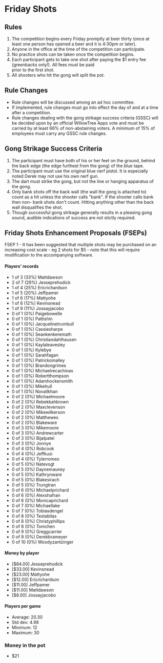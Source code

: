 Friday Shots
=============

Rules
-----
1. The competition begins every Friday promptly at beer thirty (once at least one person has opened a beer and it is 4:30pm or later).
2. Anyone in the office at the time of the competition can participate.
3. No practice shots can be taken once the competition begins.
4. Each participant gets to take one shot after paying the $1 entry fee (greenbacks only!). All fees must be paid  
   prior to the first shot.
5. All shooters who hit the gong will split the pot.

Rule Changes
------------
* Rule changes will be discussed among an ad hoc committee.
* If implemented, rule changes must go into effect the day of and at a time after a competition.
* Rule changes dealing with the gong strikage success criteria (GSSC) will be decided upon by an official WillowTree Apps vote and must be carried by at least 66% of non-abstaining voters.  A minimum of 15% of employees must carry any GSSC rule changes.

Gong Strikage Success Criteria
------------------------------
1. The participant must have both of his or her feet on the ground, behind the back edge (the edge furthest from the gong) of the blue tape.
2. The participant must use the original blue nerf pistol. It is especially noted
   Derek may not use his own nerf gun.
3. The dart must strike the gong, but not the line or hanging apparatus of the gong. 
4. Only bank shots off the back wall (the wall the gong is attached to) count as
   a hit unless the shooter calls "bank". If the shooter calls bank then non-
   bank shots don't count. Hitting anything other than the back wall disqualifies
   the shot.
5. Though successful gong strikage generally results in a pleasing gong sound, audible indications of success are not stictly required.


Friday Shots Enhancement Proposals (FSEPs)
------------------------------------------
FSEP 1 - It has been suggested that multiple shots may be purchased on an increasing
     cost scale - eg 2 shots for $5 - note that this will require modification to the
     accompanying software.

####  Players' records  ####
* 1 of 3 (33%) Mattdawson
* 2 of 7 (29%) Jesseprehodick
* 1 of 4 (25%) Ericrichardson
* 1 of 5 (20%) Jeffpamer
* 1 of 6 (17%) Mattyohe
* 1 of 8 (12%) Kevinsnead
* 1 of 9 (11%) Jossayjacobo
* 0 of 1 (0%) Paigebowelle
* 0 of 1 (0%) Pattishin
* 0 of 1 (0%) Jacquelinetrumbull
* 0 of 1 (0%) Cassiesharpe
* 0 of 1 (0%) Seankenkeremath
* 0 of 1 (0%) Christiandahlhausen
* 0 of 1 (0%) Kaylaleavesley
* 0 of 1 (0%) Kylebye
* 0 of 1 (0%) Sarahfagan
* 0 of 1 (0%) Patrickomalley
* 0 of 1 (0%) Brandongrimes
* 0 of 1 (0%) Michaelrecachinas
* 0 of 1 (0%) Robertthompson
* 0 of 1 (0%) Adamhockensmith
* 0 of 1 (0%) Mikehull
* 0 of 1 (0%) Novallkhan
* 0 of 2 (0%) Michaelmoore
* 0 of 2 (0%) Rebekkahbrown
* 0 of 2 (0%) Maxclevenson
* 0 of 2 (0%) Mikewilkerson
* 0 of 2 (0%) Matthewes
* 0 of 2 (0%) Blakeware
* 0 of 3 (0%) Mikemoore
* 0 of 3 (0%) Andrewcarter
* 0 of 3 (0%) Bijalpatel
* 0 of 3 (0%) Jonnye
* 0 of 4 (0%) Robcook
* 0 of 4 (0%) Jeffkusi
* 0 of 4 (0%) Tylerromeo
* 0 of 5 (0%) Natevogt
* 0 of 5 (0%) Daynemauney
* 0 of 5 (0%) Kathrynware
* 0 of 5 (0%) Blakesirach
* 0 of 5 (0%) Trungtran
* 0 of 6 (0%) Michaelprichard
* 0 of 6 (0%) Alexshafran
* 0 of 6 (0%) Monicaprichard
* 0 of 7 (0%) Michaellake
* 0 of 7 (0%) Tobiasdengel
* 0 of 8 (0%) Testabilas
* 0 of 8 (0%) Christyphillips
* 0 of 8 (0%) Tomchen
* 0 of 9 (0%) Greggcarrier
* 0 of 9 (0%) Derekbrameyer
* 0 of 10 (0%) Woodyzantzinger

#### Money by player  ####
* [$84.00] Jesseprehodick
* [$33.00] Kevinsnead
* [$23.00] Mattyohe
* [$12.00] Ericrichardson
* [$11.00] Jeffpamer
* [$11.00] Mattdawson
* [$8.00] Jossayjacobo

#### Players per game  ####
* Average: 20.30
* Std dev: 4.98
* Minimum: 12
* Maximum: 30

### Money in the pot ###
* $21